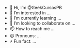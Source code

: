 - 👋 Hi, I’m @GeekCursosPB
- 👀 I’m interested in ...
- 🌱 I’m currently learning ...
- 💞️ I’m looking to collaborate on ...
- 📫 How to reach me ...
- 😄 Pronouns: ...
- ⚡ Fun fact: ...

<!---
GeekCursosPB/GeekCursosPB is a ✨ special ✨ repository because its `README.md` (this file) appears on your GitHub profile.
You can click the Preview link to take a look at your changes.
--->
